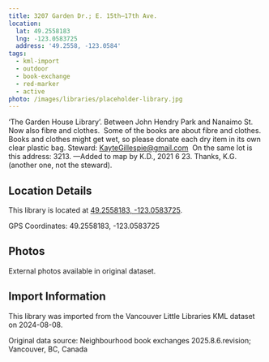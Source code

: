 ```yaml
---
title: 3207 Garden Dr.; E. 15th—17th Ave.
location:
  lat: 49.2558183
  lng: -123.0583725
  address: '49.2558, -123.0584'
tags:
  - kml-import
  - outdoor
  - book-exchange
  - red-marker
  - active
photo: /images/libraries/placeholder-library.jpg
---
```

‘The Garden House Library’.
Between John Hendry Park and Nanaimo St.
Now also fibre and clothes.  
Some of the books are about fibre and clothes.
Books and clothes might get wet, so please donate each dry item in its own clear plastic bag. Steward: KayteGillespie@gmail.com 
On the same lot is this address: 3213.
—Added to map by K.D., 2021 6 23. 
Thanks, K.G. (another one, not the steward).

## Location Details

This library is located at [49.2558183, -123.0583725](https://www.google.com/maps?q=49.2558183,-123.0583725).

GPS Coordinates: 49.2558183, -123.0583725

## Photos

External photos available in original dataset.

## Import Information

This library was imported from the Vancouver Little Libraries KML dataset on 2024-08-08.

Original data source: Neighbourhood book exchanges 2025.8.6.revision; Vancouver, BC, Canada
